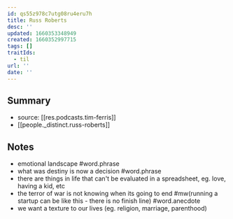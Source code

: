 ```yaml
---
id: qs55z978c7utg08ru4eru7h
title: Russ Roberts
desc: ''
updated: 1660353348949
created: 1660352997715
tags: []
traitIds:
  - til
url: ''
date: ''
---
```


## Summary
- source: [[res.podcasts.tim-ferris]] 
- [[people._distinct.russ-roberts]]

## Notes
- emotional landscape #word.phrase
- what was destiny is now a decision #word.phrase
- there are things in life that can't be evaluated in a spreadsheet, eg. love, having a kid, etc
- the terror of war is not knowing when its going to end #mw(running a startup can be like this - there is no finish line) #word.anecdote
- we want a texture to our lives (eg. religion, marriage, parenthood) 
